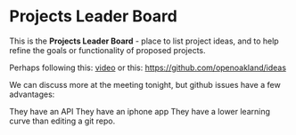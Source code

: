 # Projects Leader Board

This is the **Projects Leader Board** - place to list project ideas, and to help refine the goals or functionality of proposed projects.

Perhaps following this: [video](https://www.youtube.com/watch?v=KlrJVSJRUN4)
or this: https://github.com/openoakland/ideas

We can discuss more at the meeting tonight, but github issues have a few advantages:

They have an API
They have an iphone app
They have a lower learning curve than editing a git repo.

